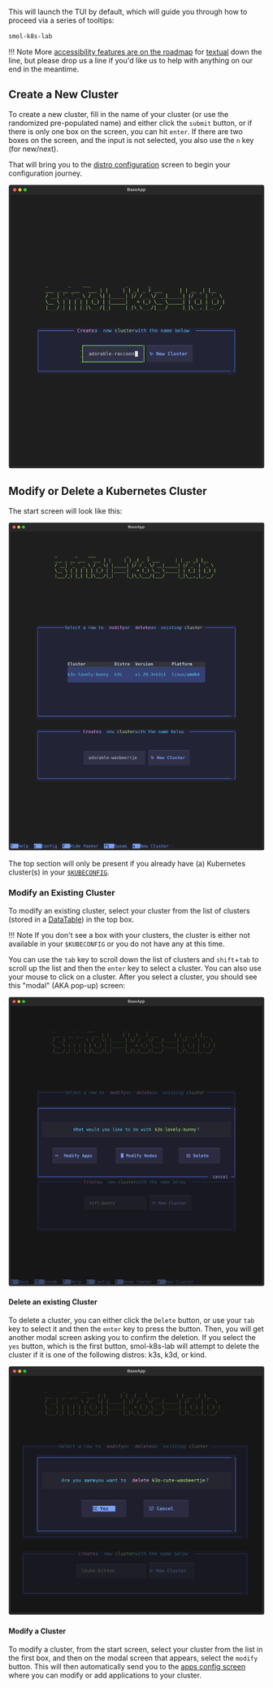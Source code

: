 This will launch the TUI by default, which will guide you through how to proceed via a series of tooltips:

```bash
smol-k8s-lab
```

!!! Note
    More [accessibility features are on the roadmap](https://textual.textualize.io/roadmap/#features) for [textual](https://textual.textualize.io/) down the line, but please drop us a line if you'd like us to help with anything on our end in the meantime.


## Create a New Cluster

To create a new cluster, fill in the name of your cluster (or use the randomized pre-populated name) and either click the `submit` button, or if there is only one box on the screen, you can hit `enter`. If there are two boxes on the screen, and the input is not selected, you also use the `n` key (for new/next).

That will bring you to the [distro configuration](/distro_screen) screen to begin your configuration journey.

[<img src="/assets/images/screenshots/start_screen.svg" alt="terminal screenshot of the smol-k8s-lab start screen. The screenshot shows smol-k8s-lab spelled out in block letters followed by one box containing two elements: an input field, pre-populated with a random cluster name, and a submit button for that input field.">](/assets/images/screenshots/start_screen.svg)


## Modify or Delete a Kubernetes Cluster

The start screen will look like this:

[<img src="/assets/images/screenshots/start_screen_with_existing_clusters.svg" alt="terminal screenshot of the smol-k8s-lab start screen. The screen shows smol-k8s-lab spelled out in blocky letters followed by two boxes. The first box is for modifying or deleting an existing cluster with an example cluster in a table. The second box shows an input field for the name of a new cluster as well as a button next to it to submit the cluster name">](/assets/images/screenshots/start_screen_with_existing_clusters.svg)


The top section will only be present if you already have (a) Kubernetes cluster(s) in your [`$KUBECONFIG`](https://kubernetes.io/docs/concepts/configuration/organize-cluster-access-kubeconfig/#the-kubeconfig-environment-variable).


### Modify an Existing Cluster

To modify an existing cluster, select your cluster from the list of clusters (stored in a [DataTable](https://textual.textualize.io/widgets/data_table/)) in the top box. 

!!! Note
    If you don't see a box with your clusters, the cluster is either not available in your `$KUBECONFIG` or you do not have any at this time.

You can use the `tab` key to scroll down the list of clusters and `shift`+`tab` to scroll up the list and then the `enter` key to select a cluster. You can also use your mouse to click on a cluster. After you select a cluster, you should see this "modal" (AKA pop-up) screen:

[<img src="/assets/images/screenshots/modify_cluster_modal_screen.svg" alt="terminal screenshot showing smol-k8s-lab after selecting a cluster from the list. This shows the previous screen dimmed in the background with an overlaid modal screen featuring the text 'What would you like to do with $CLUSTER_NAME' and 3 buttons. Button 1: Modify, Button 2: Delete, Button 3: Cancel">](/assets/images/screenshots/modify_cluster_modal_screen.svg)


#### Delete an existing Cluster

To delete a cluster, you can either click the `Delete` button, or use your `tab` key to select it and then the `enter` key to press the button. Then, you will get another modal screen asking you to confirm the deletion. If you select the `yes` button, which is the first button, smol-k8s-lab will attempt to delete the cluster if it is one of the following distros: k3s, k3d, or kind.


[<img src="/assets/images/screenshots/delete_cluster_confirmation.svg" alt="terminal screenshot showing smol-k8s-lab after selecting delete button. Shows a deletion confirmation modal screen that says 'Are you sure?' and it has two buttons: button 1: yes, button 2: cancel">](/assets/images/screenshots/delete_cluster_confirmation.svg)


#### Modify a Cluster

To modify a cluster, from the start screen, select your cluster from the list in the first box, and then on the modal screen that appears, select the `modify` button. This will then automatically send you to the [apps config screen](/apps_screen) where you can modify or add applications to your cluster.
